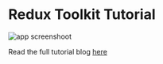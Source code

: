 # Redux Toolkit Tutorial

![app screenshoot](https://raw.githubusercontent.com/raaynaldo/redux-toolkit-tutorial/main/public/app-screenshoot.png)

Read the full tutorial blog [here](https://dev.to/raaynaldo/redux-toolkit-setup-tutorial-5fjf)
